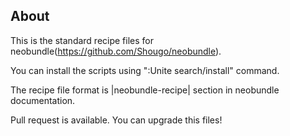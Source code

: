 ## About

This is the standard recipe files for
neobundle(https://github.com/Shougo/neobundle).

You can install the scripts using ":Unite search/install" command.

The recipe file format is |neobundle-recipe| section in neobundle documentation.

Pull request is available. You can upgrade this files!

